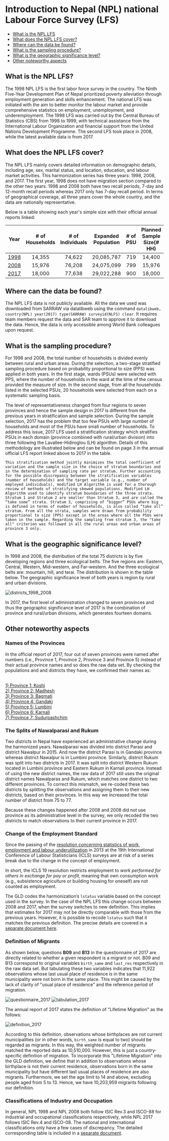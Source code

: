 
# Introduction to Nepal (NPL) national Labour Force Survey (LFS)

- [What is the NPL LFS](#what-is-the-npl-lfs)
- [What does the NPL LFS cover?](#what-does-the-npl-lfs-cover)
- [Where can the data be found?](#where-can-the-data-be-found)
- [What is the sampling procedure?](#what-is-the-sampling-procedure)
- [What is the geographic significance level?](#what-is-the-geographic-significance-level)
- [Other noteworthy aspects](#other-noteworthy-aspects)

## What is the NPL LFS?

The 1998 NPL LFS is the first labor force survey in the country. The Ninth Five-Year Development Plan of Nepal prioritized poverty alleviation through employment generation and skills enhancement. The national LFS was initiated with the aim to better monitor the labour market and provide comprehensive statistics on employment, unemployment, and underemployment. The 1998 LFS was carried out by the Central Bureau of Statistics (CBS) from 1998 to 1999, with technical assistance from the International Labour Organization and financial support from the United Nations Development Programme. The second LFS took place in 2008, while the latest available data is from 2017.

## What does the NPL LFS cover?

The NPL LFS mainly covers detailed information on demographic details, including age, sex, marital status, and location, education, and labour market activities. This harmonization series has three years: 1998, 2008, and 2017. The first year, 1998 does not have migration section compared to the other two years. 1998 and 2008 both have two recall periods, 7-day and 12-month recall periods whereas 2017 only has 7-day recall period. In terms of geographical coverage, all three years cover the whole country, and the data are nationally representative. 

Below is a table showing each year's simple size with their official annual reports linked:

| **Year**	| **# of Households**	| **# of Individuals**	| **Expanded Population**	| **# of PSU**	| **Planned Sample Size(# HH)**	| **Planned # of PSU**	|
| :------:	| :-------:		| :-------:	 	| :-------:	 	| :-------:	| :-------:	| :-------:	|
| [1998](utilities/NPL_LFS_1998_report.pdf)  | 14,355 | 74,622  |  20,085,787  |  719  | 14,400 | 720 |
| [2008](utilities/NPL_LFS_2008_report.pdf)  | 15,976 | 76,208  |  24,075,099  |  799  | 15,976 | 799 |
| [2017](utilities/NPL_LFS_2017_report.pdf)  | 18,000 | 77,638  |  29,022,288  |  900  | 18,000 | 900 |

## Where can the data be found?

The NPL LFS data is not publicly available. All the data we used was downloaded from SARRAW via datalibweb using the command `datalibweb, country(NPL) year(2017) type(SARRAW) surveyid(NLFS) clear`. It requires team members request the data and SAR team to approve it to download the data. Hence, the data is only accessible among World Bank colleagues upon request.

## What is the sampling procedure?

For 1998 and 2008, the total number of households is divided evenly between rural and urban areas. During the selection, a two-stage stratified sampling procedure based on probability proportional to size (PPS) was applied in both years. In the first stage, wards (PSUs) were selected with PPS, where the number of households in the ward at the time of the census provided the measure of size. In the second stage, from all the households listed in the selected PSUs, 20 households were selected from each on a systematic sampling basis. 

The level of representativeness changed from four regions to seven provinces and hence the sample design in 2017 is different from the previous years in stratification and sample selection. During the sample selection, 2017 has the problem that too few PSUs with large number of households and most of the PSUs have small number of households. To address this issue, 2017 LFS used a stratification strategy which stratifies PSUs in each domain (province combined with rural/urban division) into three following the Lavallee-Hidiroglou (LH) algorithm. Details of this methodology are illustrated below and can be found on page 3 in the annual official LFS report linked above to 2017 in the table. 

```
This stratification method jointly minimizes the total coefficient of variation and the sample size in the choice of stratum boundaries and in the determination of sampling rate per stratum. Further accounting for the possible discrepancy between the stratification variables (number of households) and the target variable (e.g., number of employed individuals), modified LH Algorithm is used for a thorough review of methods of stratifying skewed populations. Modified LH Algorithm used to identify stratum boundaries of the three strata. Stratum 1 and Stratum 2 are smaller than Stratum 3, and are called the “take some” strata. Stratum 3, comprising of “bigger” PSUs where big is defined in terms of number of households, is also called “take all” stratum. From all the strata, samples were drawn from probability proportional to size (PPS) except in the areas where all the PSUs were taken in the sample. Regarding the sampling from stratum 3, the "take all" criterion was followed in all the rural areas and urban areas of province 3 only.
```

## What is the geographic significance level?

In 1998 and 2008, the distribution of the total 75 districts is by five developing regions and three ecological belts. The five regions are: Eastern, Central, Western, Mid-western, and Far-western. And the three ecological belts are: mountain, hill, and terai. The distribution is shown in the table below. The geographic significance level of both years is region by rural and urban divisions. 

![districts_1998_2008](utilities/districts_distribution.png)

In 2017, the first level of administration changed to seven provinces and thus the geographic significance level of 2017 is the combination of province and rural/urban divisions, which generates fourteen domains.

## Other noteworthy aspects  

### Names of the Provinces 

In the official report of 2017, four out of seven provinces were named after numbers (i.e., Province 1, Province 2, Province 3 and Province 5) instead of their actual province names and so does the raw data set. By checking the populations and and districts they have, we confirmed their names as:

<br>
<ins>1) Province 1: Koshi</ins>
<br>
<ins>2) Province 2: Madhesh</ins>
<br>
<ins>3) Province 3: Bagmati</ins>
<br>
<ins>4) Province 4: Gandaki</ins>
<br>
<ins>5) Province 5: Lumbini</ins>
<br>
<ins>6) Province 6: Karnali</ins> 
<br>
<ins>7) Province 7: Sudurpashchim</ins>
<br>

### The Splits of Nawalparasi and Rukum 

Two districts in Nepal have experienced an administrative change during the harmonized years. Nawalparasi was divided into district Parasi and district Nawalpur in 2015. And now the district Parasi is in Gandaki province whereas district Nawalpur is in Lumbini province. Similarly, district Rukum was split into two districts in 2017. It was split into district Western Rukum located in Lumbini province and Eastern Rukum in Karnali province. Instead of using the new district names, the raw data of 2017 still uses the original district names Nawalparas and Rukum, which matches one district to two different provinces. To correct this mismatch, we re-coded these two districts by splitting the observations and assigning them to their new districts, based on their provinces. In this way we increased the total number of district from 75 to 77. 
 
Because these changes happened after 2008 and 2008 did not use province as its administrative level in the survey, we only recoded the two districts to match observations to their current province in 2017.      

### Change of the Employment Standard

Since the passing of the [resolution concerning statistics of work, employment and labour underutilization](https://www.ilo.org/global/statistics-and-databases/standards-and-guidelines/resolutions-adopted-by-international-conferences-of-labour-statisticians/WCMS_230304/lang--en/index.htm) in 2013 at the 19th International Conference of Labour Statisticians (ICLS) surveys are at risk of a series break due to the change in the concept of employment.

In short, the ICLS 19 resolution restricts employment to *work performed for others in exchange for pay or profit*, meaning that own consumption work (e.g., subsistence agriculture or building housing for oneself) are not counted as employment.

The GLD codes the harmonization’s `lstatus` variable based on the concept used in the survey. In the case of the NPL LFS this change occurs between 2008 and 2017, when the survey switches to new definition. This implies that estimates for 2017 may not be directly comparable with those from the previous years. However, it is possible to recode `lstatus` such that it matches the previous definition. The precise details are covered in a [separate document here](Converting%20between%20ICLS%20Definitions.md).

### Definition of Migrants

As shown below, questions **B09** and **B13** in the questionnaire of 2017 are directly related to whether a given respondent is a migrant or not. B09 and B13 correspond to original variables `birth_same` and `last_res` respectively in the raw data set. But tabulating these two variables indicates that 11,922 observations whose last usual place of residence is in the same municipality were not born in the same place. This might be caused by the lack of clarity of "usual place of residence" and the reference period of migration.   

![questionnaire_2017](utilities/questionnaire_migrant.png)
![tabulation_2017](utilities/migrant.png)

The annual report of 2017 states the definition of "Lifetime Migration" as the follows:

![definition_2017](utilities/migrant_def.png)

According to this definition, observations whose birthplaces are not current municipalities (or in other words, `birth_same` is equal to two) should be regarded as migrants. In this way, the weighted number of migrants matched the reported data as 10,510,000. However, this is just a country-specific definition of migration. To incorporate this "Lifetime Migration" into the GLD definition, we define that in addition to observations whose birthplace is not their current residence, observations born in the same municipality but have different last usual places of residence are also migrants. Furthermore, we set the age limit to 14 and above, excluding people aged from 5 to 13. Hence, we have 10,203,959 migrants following our definition.

### Classifications of Industry and Occupation

In general, NPL 1998 and NPL 2008 both follow ISIC Rev.3 and ISCO-88 for industrial and occupational classifications respectively, while NPL 2017 follows ISIC Rev.4 and ISCO-08. The national and international classifications only have a few cases of discrepancy. The detailed corresponding table is included in a [separate document](Correspondence_National_International_Classifications.md). 

